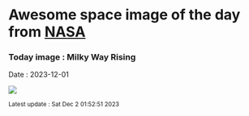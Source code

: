 
# Awesome space image of the day from [NASA](https://api.nasa.gov/)

### Today image : Milky Way Rising
Date : 2023-12-01

![](https://apod.nasa.gov/apod/image/2312/_MG_2485-mod_APOD1024.jpg)

<small>Latest update : Sat Dec  2 01:52:51 2023</small>
        